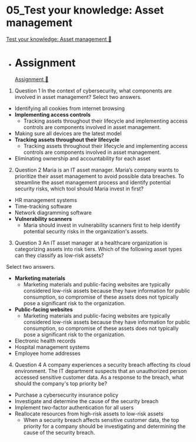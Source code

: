 # 05_Test your knowledge: Asset management

[Test your knowledge: Asset management 🔗](https://www.coursera.org/learn/cloud-security-risks-identify-and-protect-against-threats/assignment-submission/aY0BR/test-your-knowledge-asset-management)

- # Assignment
  [Assignment 🔗](https://www.coursera.org/learn/cloud-security-risks-identify-and-protect-against-threats/assignment-submission/aY0BR/test-your-knowledge-asset-management/attempt)

1.  Question 1
    In the context of cybersecurity, what components are involved in asset management? Select two answers.

- Identifying all cookies from internet browsing
- **Implementing access controls**
  - Tracking assets throughout their lifecycle and implementing access controls are components involved in asset management.
- Making sure all devices are the latest model
- **Tracking assets throughout their lifecycle**
  - Tracking assets throughout their lifecycle and implementing access controls are components involved in asset management.
- Eliminating ownership and accountability for each asset

2. Question 2
   Maria is an IT asset manager. Maria’s company wants to prioritize their asset management to avoid possible data breaches. To streamline the asset management process and identify potential security risks, which tool should Maria invest in first?

- HR management systems
- Time-tracking software
- Network diagramming software
- **Vulnerability scanners**
  - Maria should invest in vulnerability scanners first to help identify potential security risks in the organization's assets.

3. Question 3
   An IT asset manager at a healthcare organization is categorizing assets into risk tiers. Which of the following asset types can they classify as low-risk assets?

Select two answers.

- **Marketing materials**
  - Marketing materials and public-facing websites are typically considered low-risk assets because they have information for public consumption, so compromise of these assets does not typically pose a significant risk to the organization.
- **Public-facing websites**
  - Marketing materials and public-facing websites are typically considered low-risk assets because they have information for public consumption, so compromise of these assets does not typically pose a significant risk to the organization.
- Electronic health records
- Hospital management systems
- Employee home addresses

4. Question 4
   A company experiences a security breach affecting its cloud environment. The IT department suspects that an unauthorized person accessed sensitive customer data. As a response to the breach, what should the company's top priority be?

- Purchase a cybersecurity insurance policy
- Investigate and determine the cause of the security breach
- Implement two-factor authentication for all users
- Reallocate resources from high-risk assets to low-risk assets
  - When a security breach affects sensitive customer data, the top priority for a company should be investigating and determining the cause of the security breach.
